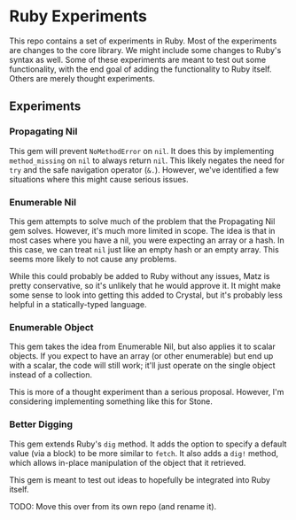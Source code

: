 Ruby Experiments
================

This repo contains a set of experiments in Ruby.
Most of the experiments are changes to the core library.
We might include some changes to Ruby's syntax as well.
Some of these experiments are meant to test out some functionality,
with the end goal of adding the functionality to Ruby itself.
Others are merely thought experiments.


Experiments
-----------

### Propagating Nil

This gem will prevent `NoMethodError` on `nil`.
It does this by implementing `method_missing` on `nil` to always return `nil`.
This likely negates the need for `try` and the safe navigation operator (`&.`).
However, we've identified a few situations where this might cause serious issues.

### Enumerable Nil

This gem attempts to solve much of the problem that the Propagating Nil gem solves.
However, it's much more limited in scope.
The idea is that in most cases where you have a nil, you were expecting an array or a hash.
In this case, we can treat `nil` just like an empty hash or an empty array.
This seems more likely to not cause any problems.

While this could probably be added to Ruby without any issues,
Matz is pretty conservative, so it's unlikely that he would approve it.
It might make some sense to look into getting this added to Crystal,
but it's probably less helpful in a statically-typed language.

### Enumerable Object

This gem takes the idea from Enumerable Nil, but also applies it to scalar objects.
If you expect to have an array (or other enumerable) but end up with a scalar,
the code will still work; it'll just operate on the single object instead of a collection.

This is more of a thought experiment than a serious proposal.
However, I'm considering implementing something like this for Stone.

### Better Digging

This gem extends Ruby's `dig` method.
It adds the option to specify a default value (via a block) to be more similar to `fetch`.
It also adds a `dig!` method, which allows in-place manipulation of the object that it retrieved.

This gem is meant to test out ideas to hopefully be integrated into Ruby itself.

TODO: Move this over from its own repo (and rename it).
